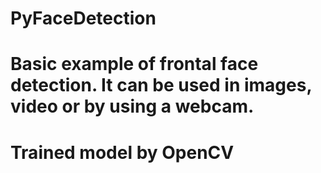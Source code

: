 # PyFaceDetection
# Basic example of frontal face detection. It can be used in images, video or by using a webcam.
# Trained model by OpenCV
